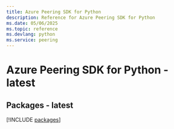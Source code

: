 ```yaml
---
title: Azure Peering SDK for Python
description: Reference for Azure Peering SDK for Python
ms.date: 05/06/2025
ms.topic: reference
ms.devlang: python
ms.service: peering
---
```

# Azure Peering SDK for Python - latest
## Packages - latest
[!INCLUDE [packages](peering-index.md)]